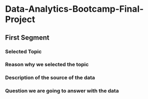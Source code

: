 # Data-Analytics-Bootcamp-Final-Project

## First Segment

### Selected Topic


### Reason why we selected the topic

### Description of the source of the data

### Question we are going to answer with the data
